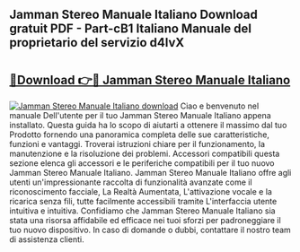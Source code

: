 ## Jamman Stereo Manuale Italiano Download gratuit PDF - Part-cB1 Italiano Manuale del proprietario del servizio d4lvX

# <h2><a href="http://dfgfwm0.blite.top/?on=Jamman+Stereo+Manuale+Italiano">🔗Download 👉🔴 Jamman Stereo Manuale Italiano</a></h2>

[![Jamman Stereo Manuale Italiano download](https://i.imgur.com/lujVjoI.png)](http://dfgfwm0.blite.top/?on=Jamman+Stereo+Manuale+Italiano)
Ciao e benvenuto nel manuale Dell'utente per il tuo Jamman Stereo Manuale Italiano appena installato. Questa guida ha lo scopo di aiutarti a ottenere il massimo dal tuo Prodotto fornendo una panoramica completa delle sue caratteristiche, funzioni e vantaggi. Troverai istruzioni chiare per il funzionamento, la manutenzione e la risoluzione dei problemi. Accessori compatibili questa sezione elenca gli accessori e le periferiche compatibili per il tuo nuovo Jamman Stereo Manuale Italiano. Jamman Stereo Manuale Italiano offre agli utenti un'impressionante raccolta di funzionalità avanzate come il riconoscimento facciale, La Realtà Aumentata, L'attivazione vocale e la ricarica senza fili, tutte facilmente accessibili tramite L'interfaccia utente intuitiva e intuitiva. Confidiamo che Jamman Stereo Manuale Italiano sia stata una risorsa affidabile ed efficace nei tuoi sforzi per padroneggiare il tuo nuovo dispositivo. In caso di domande o dubbi, contattare il nostro team di assistenza clienti.
